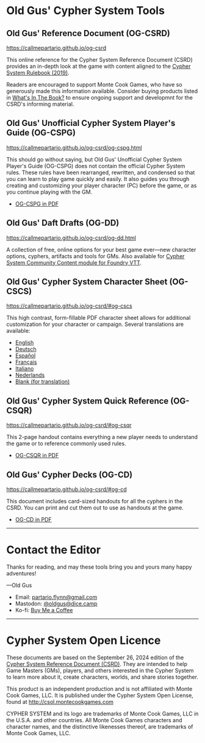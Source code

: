 
# Old Gus' Cypher System Tools

## Old Gus' Reference Document (OG-CSRD)

https://callmepartario.github.io/og-csrd

This online reference for the Cypher System Reference Document (CSRD) provides an in-depth look at the game with content aligned to the [Cypher System Rulebook (2019)](https://www.montecookgames.com/store/product/cypher-system-rulebook-2/).

Readers are encouraged to support Monte Cook Games, who have so generously made this information available. Consider buying products listed in [What's In The Book?](https://callmepartario.github.io/og-csrd/#choose-products) to ensure ongoing support and developmnt for the CSRD's informing material.

## Old Gus' Unofficial Cypher System Player's Guide (OG-CSPG)

https://callmepartario.github.io/og-csrd/og-cspg.html

This should go without saying, but Old Gus' Unofficial Cypher System Player's Guide (OG-CSPG) does not contain the official Cypher System rules. These rules have been rearranged, rewritten, and condensed so that you can learn to play game quickly and easily. It also guides you through creating and customizing your player character (PC) before the game, or as you continue playing with the GM.

- [OG-CSPG in PDF](https://callmepartario.github.io/og-csrd/pdfs/cypher-og-cspg-old-gus-cypher-system-players-guide.pdf)

## Old Gus' Daft Drafts (OG-DD)

https://callmepartario.github.io/og-csrd/og-dd.html

A collection of free, online options for your best game ever—new character options, cyphers, artifacts and tools for GMs. Also available for [Cypher System Community Content module for Foundry VTT](https://foundryvtt.com/packages/cyphersystem-community-module).

## Old Gus' Cypher System Character Sheet (OG-CSCS)

https://callmepartario.github.io/og-csrd/#og-cscs

This high contrast, form-fillable PDF character sheet allows for additional customization for your character or campaign. Several translations are available:

- [English](https://callmepartario.github.io/og-csrd/pdfs/cypher-og-cscs-old-gus-character-sheet.pdf)
- [Deutsch](https://callmepartario.github.io/og-csrd/pdfs/cypher-og-cscs-old-gus-character-sheet-de.pdf)
- [Español](https://callmepartario.github.io/og-csrd/pdfs/cypher-og-cscs-old-gus-character-sheet-es.pdf)
- [Français](https://callmepartario.github.io/og-csrd/pdfs/cypher-og-cscs-old-gus-character-sheet-fr.pdf)
- [Italiano](https://callmepartario.github.io/og-csrd/pdfs/cypher-og-cscs-old-gus-character-sheet.pdf)
- [Nederlands](https://callmepartario.github.io/og-csrd/pdfs/cypher-og-cscs-old-gus-character-sheet.pdf)
- [Blank (for translation)](https://callmepartario.github.io/og-csrd/pdfs/cypher-og-cscs-old-gus-character-sheet.pdf)

## Old Gus' Cypher System Quick Reference (OG-CSQR)

https://callmepartario.github.io/og-csrd/#og-csqr

This 2-page handout contains everything a new player needs to understand the game or to reference commonly used rules.

- [OG-CSQR in PDF](https://callmepartario.github.io/og-csrd/pdfs/cypher-og-csqr-old-gus-cypher-system-quick-reference.pdf)


## Old Gus' Cypher Decks (OG-CD)

https://callmepartario.github.io/og-csrd/#og-cd

This document includes card-sized handouts for all the cyphers in the CSRD. You can print and cut them out to use as handouts at the game.

- [OG-CD in PDF](https://callmepartario.github.io/og-csrd/pdfs/cypher-og-cd-old-gus-cypher-decks.pdf)

---

# Contact the Editor

Thanks for reading, and may these tools bring you and yours many happy adventures!

—Old Gus

- Email: partario.flynn@gmail.com
- Mastodon: [@oldgus@dice.camp](https://dice.camp/@oldgus)
- Ko-fi: [Buy Me a Coffee](https://ko-fi.com/oldgus)

---

# Cypher System Open Licence

These documents are based on the September 26, 2024 edition of the [Cypher System Reference Document (CSRD)](http://csol.montecookgames.com/). They are intended to help Game Masters (GMs), players, and others interested in the Cypher System to learn more about it, create characters, worlds, and share stories together.

This product is an independent production and is not affiliated with Monte Cook Games, LLC. It is published under the Cypher System Open License, found at http://csol.montecookgames.com

CYPHER SYSTEM and its logo are trademarks of Monte Cook Games, LLC in the U.S.A. and other countries. All Monte Cook Games characters and character names, and the distinctive likenesses thereof, are trademarks of Monte Cook Games, LLC.
